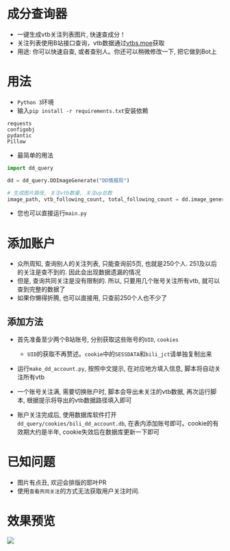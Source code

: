 # 成分查询器

- 一键生成vtb关注列表图片, 快速查成分！
- 关注列表使用B站接口查询，vtb数据通过[vtbs.moe](https://vtbs.moe/)获取
- 用途: 你可以快速自查, 或者查别人。你还可以稍微修改一下, 把它做到Bot上



# 用法

- `Python 3`环境
- 输入`pip install -r requirements.txt`安装依赖

```
requests
configobj
pydantic
Pillow
```

- 最简单的用法

```python
import dd_query

dd = dd_query.DDImageGenerate("DD情报局")

# 生成图片路径, 关注vtb数量, 关注up总数
image_path, vtb_following_count, total_following_count = dd.image_generate()
```

- 您也可以直接运行`main.py`



# 添加账户

- 众所周知, 查询别人的关注列表, 只能查询前5页, 也就是250个人. 251及以后的关注是查不到的. 因此会出现数据遗漏的情况
- 但是, 查询共同关注是没有限制的. 所以, 只要用几个账号关注所有vtb, 就可以查到完整的数据了
- 如果你懒得折腾, 也可以直接用, 只查前250个人也不少了

## 添加方法

- 首先准备至少两个B站账号, 分别获取这些账号的`UID`, `cookies`

  - `UID`的获取不再赘述。`cookie`中的`SESSDATA`和`bili_jct`请单独复制出来
- 运行`make_dd_account.py`, 按照中文提示, 在对应地方填入信息, 脚本将自动关注所有vtb
- 一个账号关注满, 需要切换账户时, 脚本会导出未关注的vtb数据, 再次运行脚本, 根据提示将导出的vtb数据路径填入即可
- 账户关注完成后, 使用数据库软件打开`dd_query/cookies/bili_dd_account.db`, 在表内添加账号即可。cookie的有效期大约是半年, cookie失效后在数据库更新一下即可



# 已知问题

- 图片有点丑, 欢迎会排版的耶叶PR
- 使用`查看共同关注`的方式无法获取用户关注时间.



# 效果预览

![](https://raw.githubusercontent.com/chinosk114514/chachengfen/main/dd_query/temp/000.jpg)

